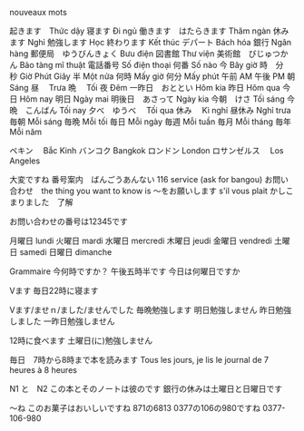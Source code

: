 nouveaux mots

起きます　Thức dậy
寝ます	Đi ngủ
働きます　はたらきます Thăm ngàn
休みます  	 Nghỉ
勉強します		 Học
終わります		Kết thúc
デパート		Bách hóa
銀行		Ngân hàng
郵便局　ゆうびんきょく Bưu điện
図書館		Thư viện
美術館　びじゅつかん Bảo tàng mĩ thuật
電話番号		Số điện thoại
何番		Số nào
今		Bây giờ
時　分　秒 	Giờ Phút Giây
半		Một nửa
何時		Mấy giờ
何分		Mấy phút
午前		AM
午後		PM
朝  		Sáng
昼　		Trưa
晩　		Tối
夜  		Đêm
一昨日　おととい 	Hôm kia
昨日		Hôm qua
今日		Hôm nay
明日		Ngày mai
明後日　あさって 	Ngày kia
今朝　けさ		Tối sáng
今晩　こんばん	Tối nay
夕べ　ゆうべ　	Tối qua
休み　		Kì nghỉ
昼休み		Nghỉ trưa
毎朝		Mỗi sáng
毎晩		Mỗi tối
毎日		Mỗi ngày
毎週		Mỗi tuần
毎月		Mỗi tháng
毎年		Mỗi năm

ペキン　      	Bắc Kinh
バンコク      	Bangkok
ロンドン      	London
ロサンゼルス　  	Los Angeles

大変ですね
番号案内　ばんごうあんない 116 service (ask for bangou)
お問い合わせ　the thing you want to know is
～をお願いします s'il vous plait
かしこまりました　了解

お問い合わせの番号は12345です

月曜日	lundi
火曜日	mardi
水曜日	mercredi
木曜日	jeudi
金曜日	vendredi
土曜日	samedi
日曜日	dimanche

Grammaire
今何時ですか？
午後五時半です
今日は何曜日ですか

Vます
毎日22時に寝ます

Vます/ませｎ/ました/ませんでした
毎晩勉強します
明日勉強しません
昨日勉強しました
一昨日勉強しません

12時に食べます
土曜日(に)勉強しません

毎日　7時から8時まで本を読みます
Tous les jours, je lis le journal de 7 heures à 8 heures

N1 と　N2
この本とそのノートは彼のです
銀行の休みは土曜日と日曜日です

～ね
このお菓子はおいしいですね
871の6813
0377の106の980ですね
0377-106-980

